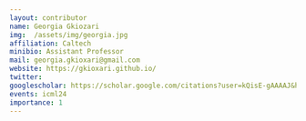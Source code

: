 ```yaml
---
layout: contributor
name: Georgia Gkiozari
img:  /assets/img/georgia.jpg
affiliation: Caltech
minibio: Assistant Professor
mail: georgia.gkioxari@gmail.com
website: https://gkioxari.github.io/
twitter: 
googlescholar: https://scholar.google.com/citations?user=kQisE-gAAAAJ&hl=en
events: icml24
importance: 1
---
```

